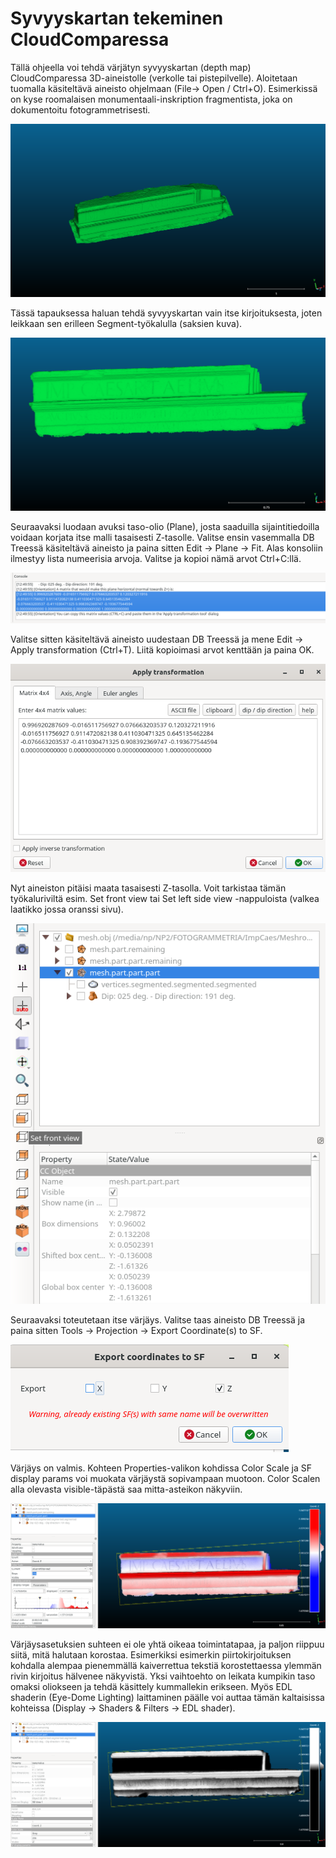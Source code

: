 ﻿# Syvyyskartan tekeminen CloudComparessa

Tällä ohjeella voi tehdä värjätyn syvyyskartan (depth map) CloudComparessa 3D-aineistolle (verkolle tai pistepilvelle). Aloitetaan tuomalla käsiteltävä aineisto ohjelmaan (File→ Open / Ctrl+O). Esimerkissä on kyse roomalaisen monumentaali-inskription fragmentista, joka on dokumentoitu fotogrammetrisesti.

![Kuva1](https://github.com/nikolaipaukkonen/AvoinArkeologi/blob/main/CloudCompare_Syvyyskartta/Kuva1.png)

Tässä tapauksessa haluan tehdä syvyyskartan vain itse kirjoituksesta, joten leikkaan sen erilleen Segment-työkalulla (saksien kuva).

![Kuva2](https://github.com/nikolaipaukkonen/AvoinArkeologi/blob/main/CloudCompare_Syvyyskartta/Kuva2.png)

Seuraavaksi luodaan avuksi taso-olio (Plane), josta saaduilla sijaintitiedoilla voidaan korjata itse malli tasaisesti Z-tasolle. Valitse ensin vasemmalla DB Treessä käsiteltävä aineisto ja paina sitten Edit → Plane → Fit. Alas konsoliin ilmestyy lista numeerisia arvoja. Valitse ja kopioi nämä arvot Ctrl+C:llä.

![Kuva3](https://github.com/nikolaipaukkonen/AvoinArkeologi/blob/main/CloudCompare_Syvyyskartta/Kuva3.png)

Valitse sitten käsiteltävä aineisto uudestaan DB Treessä ja mene Edit → Apply transformation (Ctrl+T). Liitä kopioimasi arvot kenttään ja paina OK.

![Kuva4](https://github.com/nikolaipaukkonen/AvoinArkeologi/blob/main/CloudCompare_Syvyyskartta/Kuva4.png)

Nyt aineiston pitäisi maata tasaisesti Z-tasolla. Voit tarkistaa tämän työkaluriviltä esim. Set front view tai Set left side view -nappuloista (valkea laatikko jossa oranssi sivu).

![Kuva5](https://github.com/nikolaipaukkonen/AvoinArkeologi/blob/main/CloudCompare_Syvyyskartta/Kuva5.png)

Seuraavaksi toteutetaan itse värjäys. Valitse taas aineisto DB Treessä ja paina sitten Tools → Projection → Export Coordinate(s) to SF. 

![Kuva6](https://github.com/nikolaipaukkonen/AvoinArkeologi/blob/main/CloudCompare_Syvyyskartta/Kuva6.png)

Värjäys on valmis. Kohteen Properties-valikon kohdissa Color Scale ja SF display params voi muokata värjäystä sopivampaan muotoon. Color Scalen alla olevasta visible-täpästä saa mitta-asteikon näkyviin. 

![Kuva7](https://github.com/nikolaipaukkonen/AvoinArkeologi/blob/main/CloudCompare_Syvyyskartta/Kuva7.png)

Värjäysasetuksien suhteen ei ole yhtä oikeaa toimintatapaa, ja paljon riippuu siitä, mitä halutaan korostaa. Esimerkiksi esimerkin piirtokirjoituksen kohdalla alempaa pienemmällä kaiverrettua tekstiä korostettaessa ylemmän rivin kirjoitus hälvenee näkyvistä. Yksi vaihtoehto on leikata kumpikin taso omaksi oliokseen ja tehdä käsittely kummallekin erikseen. Myös EDL shaderin (Eye-Dome Lighting) laittaminen päälle voi auttaa tämän kaltaisissa kohteissa (Display → Shaders & Filters → EDL shader). 

![Kuva8](https://github.com/nikolaipaukkonen/AvoinArkeologi/blob/main/CloudCompare_Syvyyskartta/Kuva8.png)
